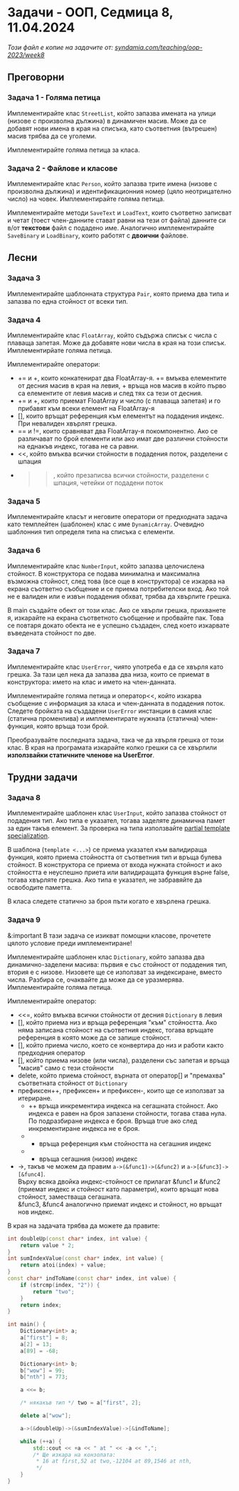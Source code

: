 # Задачи - ООП, Седмица 8, 11.04.2024

*Този файл е копие на задачите от: [syndamia.com/teaching/oop-2023/week8](https://syndamia.com/teaching/oop-2023/week8)*

## Преговорни

### Задача 1 - Голяма петица

Имплементирайте клас `StreetList`, който запазва имената на улици (низове с произволна дължина) в динамичен масив.
Може да се добавят нови имена в края на списъка, като съответния (вътрешен) масив трябва да се уголеми.

Имплементирайте голяма петица за класа.

### Задача 2 - Файлове и класове

Имплементирайте клас `Person`, който запазва трите имена (низове с произволна дължина) и идентификационния номер (цяло неотрицателно число) на човек.
Имплементирайте голяма петица.

Имплементирайте методи `SaveText` и `LoadText`, които съответно записват и четат (тоест член-данните стават равни на тези от файла) данните си в/от **текстови** файл с подадено име.
Аналогично имплементирайте `SaveBinary` и `LoadBinary`, които работят с **двоични** файлове.

## Лесни

### Задача 3

Имплементирайте шаблонната структура `Pair`, която приема два типа и запазва по една стойност от всеки тип.

### Задача 4

Имплементирайте клас `FloatArray`, който съдържа списък с числа с плаваща запетая.
Може да добавяте нови числа в края на този списък.
Имплементирйате голяма петица.

Имплементирайте оператори:

- += и +, които конкатенират два FloatArray-я. += вмъква елементите от десния масив в края на левия, + връща нов масив в който първо са елементите от левия масив и след тях са тези от десния.
- += и +, които приемат FloatArray и число (с плаваща запетая) и го прибавят към всеки елемент на FloatArray-я
- [], които връщат референция към елементът на подадения индекс. При невалиден хвърлят грешка.
- == и !=, които сравняват два FloatArray-я покомпонентно.
  Ако се различават по брой елементи или ако имат две различни стойности на еднакъв индекс, тогава не са равни.
- <<, който вмъква всички стойности в подадения поток, разделени с шпация
- >>, който презаписва всички стойности, разделени с шпация, четейки от подадени поток

### Задача 5

Имплементирайте класът и неговите оператори от предходната задача като темплейтен (шаблонен) клас с име `DynamicArray`.
Очевидно шаблонния тип определя типа на списъка с елементи.

### Задача 6

Имплементирайте клас `NumberInput`, който запазва целочислена стойност.
В конструктора се подава минимална и максимална възможна стойност, след това (все още в конструктора) се изкарва на екрана съответно съобщение и се приема потребителски вход.
Ако той не е валиден или е извън подадения обхват, трябва да хвърлите грешка.

В main създайте обект от този клас.
Ако се хвърли грешка, прихванете я, изкарайте на екрана съответното съобщение и пробвайте пак.
Това се повтаря докато обекта не е успешно създаден, след което изкарвате въведената стойност по две.

### Задача 7

Имплементирайте клас `UserError`, чиято употреба е да се хвърля като грешка.
За тази цел нека да запазва два низа, които се приемат в конструктора: името на клас и името на член-данната.

Имплементирайте голяма петица и оператор<<, който изкарва съобщение с информация за класа и член-данната в подадения поток.
Следете бройката на създадени `UserError` инстанции в самия клас (статична променлива) и имплементирате нужната (статична) член-функция, която връща този брой.

Преобразувайте последната задача, така че да хвърля грешка от този клас.
В края на програмата изкарайте колко грешки са се хвърлили **използвайки статичните членове на UserError**.

## Трудни задачи

### Задача 8

Имплементирайте шаблонен клас `UserInput`, който запазва стойност от подадения тип.
Ако типа е указател, тогава заделяте динамична памет за един такъв елемент.
За проверка на типа използвайте [partial template specialization](https://en.cppreference.com/w/cpp/language/partial_specialization).

В шаблона (`template <...>`) се приема указател към валидираща функция, която приема стойността от съответния тип и връща булева стойност.
В конструктора се приема от входа нужната стойност и ако стойността е неуспешно приета или валидиращата функция върне false, тогава хвърляте грешка.
Ако типа е указател, не забравяйте да освободите паметта.

В класа следете статично за броя пъти когато е хвърлена грешка.

### Задача 9

&:important В тази задача се изикват помощни класове, прочетете цялото условие преди имплементиране!

Имплементирайте шаблонен клас `Dictionary`, който запазва два динамично-заделени масива: първия е със стойност от подадения тип, втория е с низове.
Низовете ще се използват за индексиране, вместо числа.
Разбира се, очаквайте да може да се уразмерява.
Имплементирайте голяма петица.

Имплементирайте оператор:

- <<=, който вмъква всички стойности от десния `Dictionary` в левия
- [], който приема низ и връща референция "към" стойността.
  Ако няма записана стойност на съответния индекс, тогава връщате референция в която може да се запише стойност.
- [], който приема число, което се конвертира до низ и работи както предходния оператор
- [], който приема низове (или числа), разделени със запетая и връща "масив" само с тези стойности
- delete, който приема стойност, върната от оператор[] и "премахва" съответната стойност от `Dictionary`
- префиксен++, префиксен+ и префиксен-, които ще се използват за итериране.
  - ++ връща инкрементира индекса на сегашната стойност.
    Ако индекса е равен на броя запазени стойности, тогава става нула.
    По подразбиране индекса е броя.
    Връща true ако след инкрементиране индекса не е броя.
  - + връща референция към стойността на сегашния индекс
  - - връща сегашния (низов) индекс
- ->, такъв че можем да правим `a->(&func1)->(&func2)` и `a->[&func3]->[&func4]`.  
  Върху всяка двойка индекс-стойност се прилагат &func1 и &func2 (приемат индекс и стойност като параметри), които връщат нова стойност, заместваща сегашната.  
  &func3, &func4 аналогично приемат индекс и стойност, но връщат нов индекс.

В края на задачата трябва да можете да правите:

```cpp
int doubleUp(const char* index, int value) {
    return value * 2;
}
int sumIndexValue(const char* index, int value) {
    return atoi(index) + value;
}
const char* indToName(const char* index, int value) {
    if (strcmp(index, "2")) {
        return "two";
    }
    return index;
}

int main() {
    Dictionary<int> a;
    a["first"] = 8;
    a[2] = 13;
    a[89] = -68;

    Dictionary<int> b;
    b["wow"] = 99;
    b["nth"] = 773;

    a <<= b;

    /* някакъв тип */ two = a["first", 2];

    delete a["wow"];

    a->(&doubleUp)->(&sumIndexValue)->[&indToName];

    while (++a) {
        std::cout << +a << " at " << -a << ",";
        /* Ще изкара на конзолата:
         * 16 at first,52 at two,-12104 at 89,1546 at nth,
         */
    }
}
```
